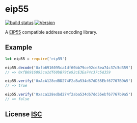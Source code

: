 # eip55

[![build status](https://secure.travis-ci.org/dcousens/eip55.png)](http://travis-ci.org/dcousens/eip55)
[![Version](http://img.shields.io/npm/v/eip55.svg)](https://www.npmjs.org/package/eip55)

A [EIP55](https://github.com/ethereum/EIPs/blob/f3a591f6718035ba358d6a479cadabe313f6ed36/EIPS/eip-55.md) compatible address encoding library.


## Example

``` javascript
let eip55 = require('eip55')

eip55.decode('0xfb6916095ca1df60bb79ce92ce3ea74c37c5d359')
// => 0xfB6916095ca1df60bB79Ce92cE3Ea74c37c5d359

eip55.verify('0xAcA128edBD274F2aBa534d67dD55Ebf67767B9A5')
// => true

eip55.verify('0xaca128edbd274f2aba534d67dd55ebf67767b9a5')
// => false
```


## License [ISC](LICENSE)
